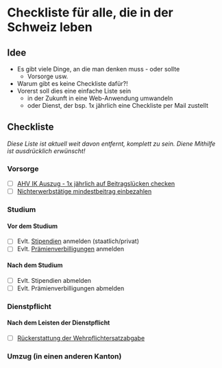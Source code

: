 # Checkliste für alle, die in der Schweiz leben

## Idee

* Es gibt viele Dinge, an die man denken muss - oder sollte
    * Vorsorge usw.
* Warum gibt es keine Checkliste dafür?!
* Vorerst soll dies eine einfache Liste sein
    * in der Zukunft in eine Web-Anwendung umwandeln
    * oder Dienst, der bsp. 1x jährlich eine Checkliste per Mail zustellt

## Checkliste

_Diese Liste ist aktuell weit davon entfernt, komplett zu sein. Diene Mithilfe ist ausdrücklich erwünscht!_

### Vorsorge
- [ ] [AHV IK Auszug - 1x jährlich auf Beitragslücken checken](https://www.ch.ch/de/ahv-beitragslucken/)
- [ ] [Nichterwerbstätige mindestbeitrag einbezahlen](https://www.ch.ch/de/ahv-selbstandige-nichterwerbstatige/)

### Studium

#### Vor dem Studium
- [ ] Evlt. [Stipendien](https://www.ch.ch/de/stipendien-und-ausbildungsdarlehen) anmelden (staatlich/privat)
- [ ] Evlt. [Prämienverbilligungen](https://www.ch.ch/de/verbilligung-krankenkassenpramien) anmelden

#### Nach dem Studium
- [ ] Evlt. Stipendien abmelden
- [ ] Evlt. Prämienverbilligungen abmelden

### Dienstpflicht

#### Nach dem Leisten der Dienstpflicht

- [ ] [Rückerstattung der Wehrpflichtersatzabgabe](https://www.ch.ch/de/wehrpflichtersatzabgabe/)

### Umzug (in einen anderen Kanton)
